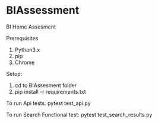 # BIAssessment

BI Home Assesment 

Prerequisites

1. Python3.x
2. pip
3. Chrome


Setup:

1. cd to BIAssesment folder
2. pip install -r requirements.txt


To run Api tests:
 pytest test_api.py

To run Search Functional test:
    pytest test_search_results.py
